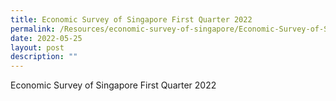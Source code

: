 ```yaml
---
title: Economic Survey of Singapore First Quarter 2022
permalink: /Resources/economic-survey-of-singapore/Economic-Survey-of-Singapore-First-Quarter-2022
date: 2022-05-25
layout: post
description: ""
---
```



Economic Survey of Singapore First Quarter 2022